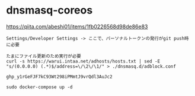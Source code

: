 # dnsmasq-coreos

https://qiita.com/abeshi01/items/1fb0226568d98de86e83

```
Settings/Developer Settings -> ここで、パーソナルトークンの発行がgit push時に必要
```

```
たまにファイル更新のため実行が必要
curl -s https://warui.intaa.net/adhosts/hosts.txt | sed -E "s/(0.0.0.0) (.*)$/address=\/\2\/\1/" > ./dnsmasq.d/adblock.conf
```

```
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
```

```
sudo docker-compose up -d
```
